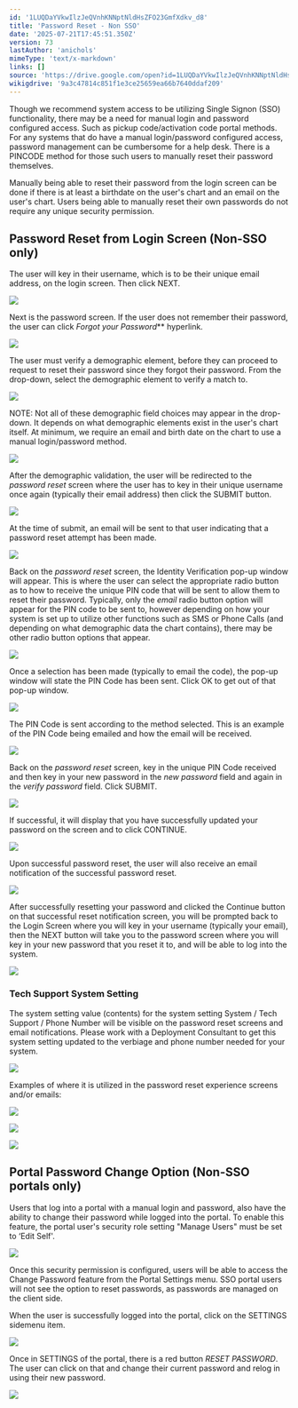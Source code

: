 ```yaml
---
id: '1LUQDaYVkwIlzJeQVnhKNNptNldHsZFO23GmfXdkv_d8'
title: 'Password Reset - Non SSO'
date: '2025-07-21T17:45:51.350Z'
version: 73
lastAuthor: 'anichols'
mimeType: 'text/x-markdown'
links: []
source: 'https://drive.google.com/open?id=1LUQDaYVkwIlzJeQVnhKNNptNldHsZFO23GmfXdkv_d8'
wikigdrive: '9a3c47814c851f1e3ce25659ea66b7640ddaf209'
---
```

Though we recommend system access to be utilizing Single Signon (SSO) functionality, there may be a need for manual login and password configured access. Such as pickup code/activation code portal methods.  For any systems that do have a manual login/password configured access, password management can be cumbersome for a help desk.  There is a PINCODE method for those such users to manually reset their password themselves.

Manually being able to reset their password from the login screen can be done if there is at least a birthdate on the user's chart and an email on the user's chart.  Users being able to manually reset their own passwords do not require any unique security permission.

## Password Reset from Login Screen (Non-SSO only)

The user will key in their username, which is to be their unique email address, on the login screen.  Then click NEXT.

![](../password-reset-non-sso.assets/a0030147371d752c5352c183847addd2.png)

Next is the password screen.  If the user does not remember their password, the user can click *Forgot your* *Password*** hyperlink.

![](../password-reset-non-sso.assets/636d08c93b79dd083cf317bc74003932.png)

The user must verify a demographic element, before they can proceed to request to reset their password since they forgot their password.   From the drop-down, select the demographic element to verify a match to.

![](../password-reset-non-sso.assets/cf0c043dc26c0ff5b05ecd8881276f1d.png)

NOTE: Not all of these demographic field choices may appear in the drop-down.  It depends on what demographic elements exist in the user's chart itself.  At minimum, we require an email and birth date on the chart to use a manual login/password method.

![](../password-reset-non-sso.assets/06ae594174490af2a2bab583c9fadc57.png)

After the demographic validation, the user will be redirected to the *password reset* screen where the user has to key in their unique username once again (typically their email address) then click the SUBMIT button.

![](../password-reset-non-sso.assets/7c6f8740ff4c6f2f17c5e7a73f2b188a.png)

At the time of submit, an email will be sent to that user indicating that a password reset attempt has been made.

![](../password-reset-non-sso.assets/fadb5cffb317ade533c743974526969c.png)

Back on the *password reset* screen, the Identity Verification pop-up window will appear.  This is where the user can select the appropriate radio button as to how to receive the unique PIN code that will be sent to allow them to reset their password.  Typically, only the *email* radio button option will appear for the PIN code to be sent to, however depending on how your system is set up to utilize other functions such as SMS or Phone Calls (and depending on what demographic data the chart contains), there may be other radio button options that appear.

![](../password-reset-non-sso.assets/31d391fc94e1a0546574dc0b27dd30f5.png)

Once a selection has been made (typically to email the code), the pop-up window will state the PIN Code has been sent.  Click OK to get out of that pop-up window.

![](../password-reset-non-sso.assets/1404a3e087bddd11a6fc8c0f0d2fe595.png)

The PIN Code is sent according to the method selected.  This is an example of the PIN Code being emailed and how the email will be received.

![](../password-reset-non-sso.assets/cc180f146583be2c15870e6fa9bef482.png)

Back on the *password reset* screen, key in the unique PIN Code received and then key in your new password in the *new password* field and again in the *verify password* field.  Click SUBMIT.

![](../password-reset-non-sso.assets/776d69285e4d0b501918d722e97749d0.png)

If successful, it will display that you have successfully updated your password on the screen and to click CONTINUE.

![](../password-reset-non-sso.assets/5c357f8e97cb26fb5cac14ab16be46fb.png)

Upon successful password reset, the user will also receive an email notification of the successful password reset.

![](../password-reset-non-sso.assets/1c521abcd10a4d52abd33bdedc23e24b.png)

After successfully resetting your password and clicked the Continue button on that successful reset notification screen, you will be prompted back to the Login Screen where you will key in your username (typically your email), then the NEXT button will take you to the password screen where you will key in your new password that you reset it to, and will be able to log into the system.

![](../password-reset-non-sso.assets/a0030147371d752c5352c183847addd2.png)

### Tech Support System Setting

The system setting value (contents) for the system setting System / Tech Support / Phone Number will be visible on the password reset screens and email notifications.  Please work with a Deployment Consultant to get this system setting updated to the verbiage and phone number needed for your system.

![](../password-reset-non-sso.assets/e00284c386582c0360566817507c8c1b.png)

Examples of where it is utilized in the password reset experience screens and/or emails:

![](../password-reset-non-sso.assets/dd5a202f70f31f1e2577490545183be6.png)

![](../password-reset-non-sso.assets/de07fe4d1501ab20b1e4cb2056db7e31.png)

![](../password-reset-non-sso.assets/f49285b4fed7eac15d44a6787638d226.png)

## Portal Password Change Option (Non-SSO portals only)

Users that log into a portal with a manual login and password, also have the ability to change their password while logged into the portal. To enable this feature, the portal user's security role setting "Manage Users" must be set to ‘Edit Self'.

![](../password-reset-non-sso.assets/3ec990ae063884d89c07d3e583d2fe97.png)

Once this security permission is configured, users will be able to access the Change Password feature from the Portal Settings menu. SSO portal users will not see the option to reset passwords, as passwords are managed on the client side.

When the user is successfully logged into the portal, click on the SETTINGS sidemenu item.

![](../password-reset-non-sso.assets/66d68629efe1032af56c93940121602d.png)

Once in SETTINGS of the portal, there is a red button *RESET PASSWORD*.  The user can click on that and change their current password and relog in using their new password.

![](../password-reset-non-sso.assets/2bef8b0b45427c9a0eb4344afc97d7c6.png)
